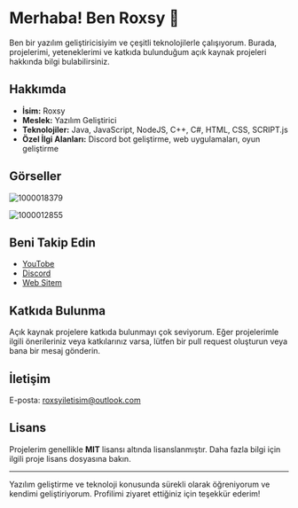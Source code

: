 # Merhaba! Ben Roxsy 🌙

Ben bir yazılım geliştiricisiyim ve çeşitli teknolojilerle çalışıyorum. Burada, projelerimi, yeteneklerimi ve katkıda bulunduğum açık kaynak projeleri hakkında bilgi bulabilirsiniz.

## Hakkımda

- **İsim:** Roxsy
- **Meslek:** Yazılım Geliştirici
- **Teknolojiler:** Java, JavaScript, NodeJS, C++, C#, HTML, CSS, SCRIPT.js
- **Özel İlgi Alanları:** Discord bot geliştirme, web uygulamaları, oyun geliştirme

## Görseller

![1000018379](https://github.com/user-attachments/assets/552b7706-21a7-4ff5-9f2f-eaafce063ef2)

![1000012855](https://github.com/user-attachments/assets/f9240f7d-24d9-47ea-bb13-e251905320b7)


## Beni Takip Edin

- [YouTobe](https://youtube.com/@roxsy_ryl?si=4DZ8HjjlxdXFDTD4)
- [Discord](https://discord.com/invite/vjk7XAHaQf)
- [Web Sitem](https://404.page)

## Katkıda Bulunma

Açık kaynak projelere katkıda bulunmayı çok seviyorum. Eğer projelerimle ilgili önerileriniz veya katkılarınız varsa, lütfen bir pull request oluşturun veya bana bir mesaj gönderin.

## İletişim

E-posta: roxsyiletisim@outlook.com

## Lisans

Projelerim genellikle **MIT** lisansı altında lisanslanmıştır. Daha fazla bilgi için ilgili proje lisans dosyasına bakın.

---

Yazılım geliştirme ve teknoloji konusunda sürekli olarak öğreniyorum ve kendimi geliştiriyorum. Profilimi ziyaret ettiğiniz için teşekkür ederim!
